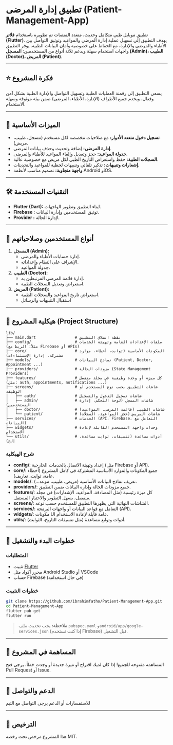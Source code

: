 # تطبيق إدارة المرضى (Patient-Management-App)

تطبيق موبايل طبي متكامل وحديث، متعدد المنصات تم تطويره باستخدام **فلاتر (Flutter)**. يهدف التطبيق إلى تسهيل عملية إدارة المرضى والمواعيد وتوثيق التواصل بين الأطباء والمرضى والإدارة، مع الحفاظ على خصوصية وأمان البيانات الطبية. يوفر التطبيق واجهات استخدام سهلة ويدعم ثلاثة أنواع من المستخدمين: **المسجل (Admin)، الطبيب (Doctor)، المريض (Patient)**.

---

## ⭐ فكرة المشروع

يسعى التطبيق إلى رقمنة العمليات الطبية وتسهيل التواصل والإدارة الطبية بشكل آمن وفعال، ويخدم جميع الأطراف (الإدارة، الأطباء، المرضى) ضمن بيئة موثوقة وسهلة الاستخدام.

---

## 🚀 الميزات الأساسية

- **تسجيل دخول متعدد الأدوار:** مع صلاحيات مخصصة لكل مستخدم (مسجل، طبيب، مريض).
- **إدارة المرضى:** إضافة وتحديث وحذف بيانات المرضى.
- **جدولة المواعيد:** حجز وتعديل وإلغاء المواعيد للأطباء والمرضى.
- **السجلات الطبية:** حفظ واستعراض التاريخ الطبي لكل مريض مع خصوصية عالية.
- **إشعارات وتنبيهات:** تذكير تلقائي وتنبيهات لحظية للمواعيد والتحديثات.
- **واجهة متجاوبة:** تصميم مناسب لأنظمة Android وiOS.

---

## 🛠️ التقنيات المستخدمة

- **Flutter (Dart):** لبناء التطبيق وتطوير الواجهات.
- **Firebase :** توثيق المستخدمين وإدارة البيانات.
- **Provider :** لإدارة الحالة.

---

## 👤 أنواع المستخدمين وصلاحياتهم

1. **المسجل (Admin):**
   - إدارة حسابات الأطباء والمرضى.
   - الإشراف على النظام وإعداداته.
   - جدولة المواعيد.
2. **الطبيب (Doctor):**
   - إدارة قائمة المرضى المرتبطين به.
   - استعراض وتعديل السجلات الطبية.
3. **المريض (Patient):**
   - استعراض تاريخ المواعيد والسجلات الطبية.
   - استقبال التنبيهات والرسائل

---

## 📁 هيكلية المشروع (Project Structure)

```
lib/
├── main.dart                 # نقطة انطلاق التطبيق
├── config/                   # ملفات الإعدادات العامة وتهيئة الخدمات (مثلاً: الربط مع Firebase أو APIs)
├── core/                     # المكونات الأساسية (ثوابت، أخطاء، موارد مشتركة، إدارة الإستثناءات)
├── models/                   # نماذج البيانات (Patient, Doctor, Appointment ...)
├── providers/                # مزودات الحالة (State Management Providers)
├── features/                 # كل ميزة أو وحدة وظيفية في مجلد منفصل (مثل: auth, appointments, notifications ...)
├── screens/                  # شاشات التطبيق بحسب نوع المستخدم أو الوظيفة
│   ├── auth/                 # شاشات تسجيل الدخول والتسجيل
│   ├── admin/                # شاشات المسجل (لوحة التحكم، إدارة المستخدمين)
│   ├── doctor/               # شاشات الطبيب (قائمة المرضى، المواعيد)
│   └── patient/              # شاشات المريض (حجز المواعيد، السجلات)
├── services/                 # الخدمات (API، Firebase، التعامل مع البيانات)
├── widgets/                  # وحدات واجهة المستخدم القابلة لإعادة الاستخدام
└── utils/                    # أدوات مساعدة (تنسيقات، ثوابت مساعدة، إلخ)
```

### شرح الهيكلية

- **config/**: إعداد وتهيئة الاتصال بالخدمات الخارجية (مثل Firebase أو API).
- **core/**: جميع المكونات والموارد الأساسية المشتركة في كامل المشروع (أخطاء عامة، ثوابت، تعاريف).
- **models/**: تعريف نماذج البيانات الأساسية (مريض، طبيب، موعد...).
- **providers/**: جميع مزودات الحالة وإدارة البيانات ضمن التطبيق.
- **features/**: كل ميزة رئيسية (مثل المصادقة، المواعيد، الإشعارات) في مجلد منفصل، يسهل التطوير والاختبار المستقل.
- **screens/**: الشاشات النهائية التي يظهرها التطبيق للمستخدم حسب نوعه.
- **services/**: التعامل مع قواعد البيانات أو واجهات البرمجة (API).
- **widgets/**: مكونات UI عامة قابلة لإعادة الاستخدام.
- **utils/**: أدوات وتوابع مساعدة (مثل تنسيقات التاريخ، الثوابت).

---

## 📲 خطوات البدء والتشغيل

### المتطلبات

- تثبيت [Flutter](https://flutter.dev/docs/get-started/install)
- محرر أكواد مثل Android Studio أو VSCode
- حساب Firebase (في حال استخدامه)

### خطوات التثبيت

```bash
git clone https://github.com/ibrahimfatho/Patient-Management-App.git
cd Patient-Management-App
flutter pub get
flutter run
```

> **ملاحظة:** يجب تحديث ملف `pubspec.yaml` و`android/app/google-services.json` (إذا كنت تستخدم Firebase) قبل التشغيل.

---

## 🤝 المساهمة في المشروع

المساهمة مفتوحة للجميع! إذا كان لديك اقتراح أو ميزة جديدة أو وجدت خطأ، يرجى فتح Pull Request أو Issue.

---

## 📧 الدعم والتواصل

للاستفسارات أو الدعم يرجى التواصل مع التيم

---

## 📃 الترخيص

هذا المشروع مرخص تحت رخصة MIT.
